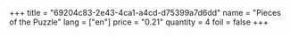 +++
title = "69204c83-2e43-4ca1-a4cd-d75399a7d6dd"
name = "Pieces of the Puzzle"
lang = ["en"]
price = "0.21"
quantity = 4
foil = false
+++
